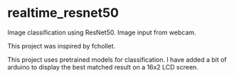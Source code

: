 # realtime_resnet50
Image classification using ResNet50. Image input from webcam.

This project was inspired by fchollet.

This project uses pretrained models for classification. I have added a bit of arduino to display the best matched result on a 16x2 LCD screen.

